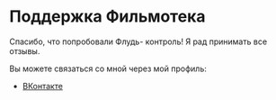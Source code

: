 # Поддержка Фильмотека


Спасибо, что попробовали Флудь- контроль! Я рад принимать все отзывы.

Вы можете связаться со мной через мой профиль:

- [ВКонтакте](https://vk.com/hey__aadi)


